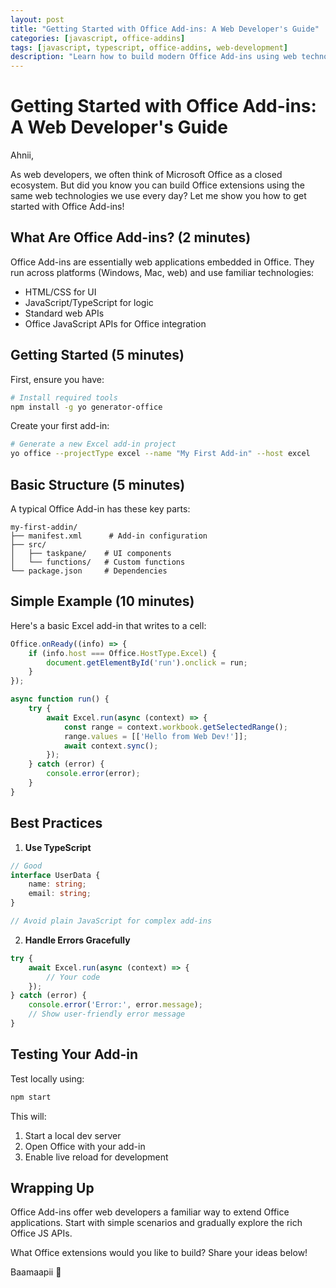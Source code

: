 ```yaml
---
layout: post
title: "Getting Started with Office Add-ins: A Web Developer's Guide"
categories: [javascript, office-addins]
tags: [javascript, typescript, office-addins, web-development]
description: "Learn how to build modern Office Add-ins using web technologies like HTML, CSS, and JavaScript, with practical examples and best practices."
---
```


# Getting Started with Office Add-ins: A Web Developer's Guide

Ahnii,

As web developers, we often think of Microsoft Office as a closed ecosystem. But did you know you can build Office extensions using the same web technologies we use every day? Let me show you how to get started with Office Add-ins!

## What Are Office Add-ins? (2 minutes)

Office Add-ins are essentially web applications embedded in Office. They run across platforms (Windows, Mac, web) and use familiar technologies:
- HTML/CSS for UI
- JavaScript/TypeScript for logic
- Standard web APIs
- Office JavaScript APIs for Office integration

## Getting Started (5 minutes)

First, ensure you have:
```bash
# Install required tools
npm install -g yo generator-office
```

Create your first add-in:
```bash
# Generate a new Excel add-in project
yo office --projectType excel --name "My First Add-in" --host excel
```

## Basic Structure (5 minutes)

A typical Office Add-in has these key parts:
```text
my-first-addin/
├── manifest.xml      # Add-in configuration
├── src/
│   ├── taskpane/    # UI components
│   └── functions/   # Custom functions
└── package.json     # Dependencies
```

## Simple Example (10 minutes)

Here's a basic Excel add-in that writes to a cell:

```typescript
Office.onReady((info) => {
    if (info.host === Office.HostType.Excel) {
        document.getElementById('run').onclick = run;
    }
});

async function run() {
    try {
        await Excel.run(async (context) => {
            const range = context.workbook.getSelectedRange();
            range.values = [['Hello from Web Dev!']];
            await context.sync();
        });
    } catch (error) {
        console.error(error);
    }
}
```

## Best Practices

1. **Use TypeScript**
```typescript
// Good
interface UserData {
    name: string;
    email: string;
}

// Avoid plain JavaScript for complex add-ins
```

2. **Handle Errors Gracefully**
```typescript
try {
    await Excel.run(async (context) => {
        // Your code
    });
} catch (error) {
    console.error('Error:', error.message);
    // Show user-friendly error message
}
```

## Testing Your Add-in

Test locally using:
```bash
npm start
```

This will:
1. Start a local dev server
2. Open Office with your add-in
3. Enable live reload for development

## Wrapping Up

Office Add-ins offer web developers a familiar way to extend Office applications. Start with simple scenarios and gradually explore the rich Office JS APIs.

What Office extensions would you like to build? Share your ideas below!

Baamaapii 👋
